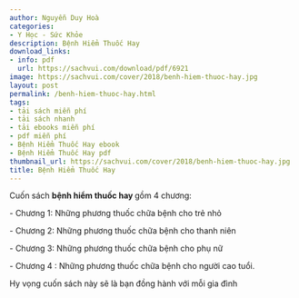```yaml
---
author: Nguyễn Duy Hoà
categories:
- Y Học - Sức Khỏe
description: Bệnh Hiểm Thuốc Hay
download_links:
- info: pdf
  url: https://sachvui.com/download/pdf/6921
image: https://sachvui.com/cover/2018/benh-hiem-thuoc-hay.jpg
layout: post
permalink: /benh-hiem-thuoc-hay.html
tags:
- tải sách miễn phí
- tải sách nhanh
- tải ebooks miễn phí
- pdf miễn phí
- Bệnh Hiểm Thuốc Hay ebook
- Bệnh Hiểm Thuốc Hay pdf
thumbnail_url: https://sachvui.com/cover/2018/benh-hiem-thuoc-hay.jpg
title: Bệnh Hiểm Thuốc Hay
---
```


 <div class="item-desc text-justify"> <p>Cuốn sách <strong>bệnh hiểm thuốc hay </strong>gồm 4 chương:</p><p>- Chương 1: Những phương thuốc chữa bệnh cho trẻ nhỏ</p><p>- Chương 2: Những phương thuốc chữa bệnh cho thanh niên</p><p>- Chương 3: Những phương thuốc chữa bệnh cho phụ nữ</p><p>- Chương 4 : Những phương thuốc chữa bệnh cho người cao tuổi.</p><p>Hy vọng cuốn sách này sẽ là bạn đồng hành với mỗi gia đình</p> </div>